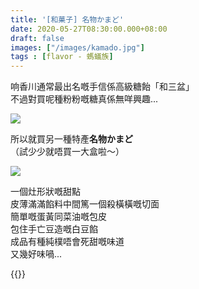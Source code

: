```yaml
---
title: '[和菓子] 名物かまど'
date: 2020-05-27T08:30:00.000+08:00
draft: false
images: ["/images/kamado.jpg"]
tags : [flavor - 螞蟻族]
---
```


响香川通常最出名嘅手信係高級糖飴「和三盆」  
不過對買呢種粉粉嘅糖真係無咩興趣...

![](/images/kamado1.jpg)

所以就買另一種特產**名物かまど**  
（試少少就唔買一大盒啦～）  

![](/images/kamado.jpg)

一個灶形狀嘅甜點  
皮薄滿滿餡料中間篤一個殺橫橫嘅切面  
簡單嘅蛋黃同菜油嘅包皮  
包住手亡豆造嘅白豆餡  
成品有種純樸唔會死甜嘅味道  
又幾好味喎...  

{{<shikoku>}}
